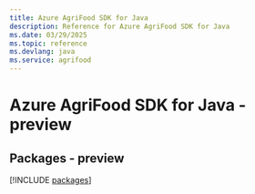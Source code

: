 ```yaml
---
title: Azure AgriFood SDK for Java
description: Reference for Azure AgriFood SDK for Java
ms.date: 03/29/2025
ms.topic: reference
ms.devlang: java
ms.service: agrifood
---
```

# Azure AgriFood SDK for Java - preview
## Packages - preview
[!INCLUDE [packages](agrifood-index.md)]